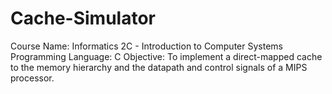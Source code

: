 # Cache-Simulator
Course Name: Informatics 2C - Introduction to Computer Systems
Programming Language: C
Objective: To implement a direct-mapped cache to the memory hierarchy and the datapath and control signals of a MIPS processor.
